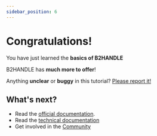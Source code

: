 ```yaml
---
sidebar_position: 6
---
```


# Congratulations!

You have just learned the **basics of B2HANDLE** 

B2HANDLE has **much more to offer**!

Anything **unclear** or **buggy** in this tutorial? [Please report it!](https://github.com/EUDAT-B2HANDLE/B2HANDLE/discussions/156)

## What's next?

- Read the [official documentation](https://eudat.eu/services/userdoc/b2handle).
- Read the [technical documentation](https://eudat-b2handle.github.io/b2handle/)
- Get involved in the [Community](https://github.com/EUDAT-B2HANDLE/B2HANDLE/)
